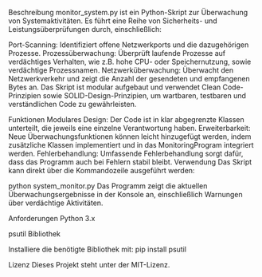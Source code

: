Beschreibung
monitor_system.py ist ein Python-Skript zur Überwachung von Systemaktivitäten. Es führt eine Reihe von Sicherheits- und Leistungsüberprüfungen durch, einschließlich:

Port-Scanning: Identifiziert offene Netzwerkports und die dazugehörigen Prozesse.
Prozessüberwachung: Überprüft laufende Prozesse auf verdächtiges Verhalten, wie z.B. hohe CPU- oder Speichernutzung, sowie verdächtige Prozessnamen.
Netzwerküberwachung: Überwacht den Netzwerkverkehr und zeigt die Anzahl der gesendeten und empfangenen Bytes an.
Das Skript ist modular aufgebaut und verwendet Clean Code-Prinzipien sowie SOLID-Design-Prinzipien, um wartbaren, testbaren und verständlichen Code zu gewährleisten.

Funktionen
Modulares Design: Der Code ist in klar abgegrenzte Klassen unterteilt, die jeweils eine einzelne Verantwortung haben.
Erweiterbarkeit: Neue Überwachungsfunktionen können leicht hinzugefügt werden, indem zusätzliche Klassen implementiert und in das MonitoringProgram integriert werden.
Fehlerbehandlung: Umfassende Fehlerbehandlung sorgt dafür, dass das Programm auch bei Fehlern stabil bleibt.
Verwendung
Das Skript kann direkt über die Kommandozeile ausgeführt werden:


python system_monitor.py
Das Programm zeigt die aktuellen Überwachungsergebnisse in der Konsole an, einschließlich Warnungen über verdächtige Aktivitäten.

Anforderungen
Python 3.x

psutil Bibliothek

Installiere die benötigte Bibliothek mit:
pip install psutil



Lizenz
Dieses Projekt steht unter der MIT-Lizenz.
